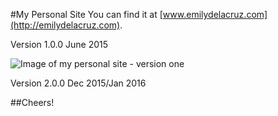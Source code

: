 #My Personal Site
You can find it at [www.emilydelacruz.com](http://emilydelacruz.com).

Version 1.0.0
June 2015

![Image of my personal site - version one](http://emilydelacruz.com/custom/uploads/2015/12/version-one.jpg)

Version 2.0.0
Dec 2015/Jan 2016

##Cheers!

